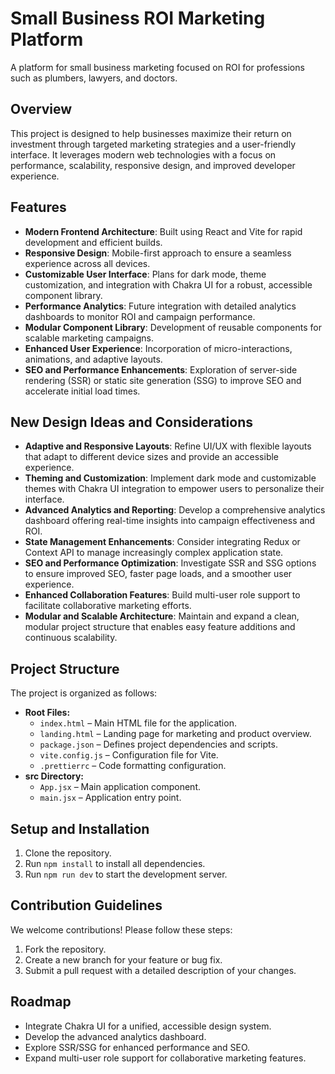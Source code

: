 # Small Business ROI Marketing Platform

A platform for small business marketing focused on ROI for professions such as plumbers, lawyers,
and doctors.

## Overview

This project is designed to help businesses maximize their return on investment through targeted
marketing strategies and a user-friendly interface. It leverages modern web technologies with a
focus on performance, scalability, responsive design, and improved developer experience.

## Features

- **Modern Frontend Architecture**: Built using React and Vite for rapid development and efficient
  builds.
- **Responsive Design**: Mobile-first approach to ensure a seamless experience across all devices.
- **Customizable User Interface**: Plans for dark mode, theme customization, and integration with
  Chakra UI for a robust, accessible component library.
- **Performance Analytics**: Future integration with detailed analytics dashboards to monitor ROI
  and campaign performance.
- **Modular Component Library**: Development of reusable components for scalable marketing
  campaigns.
- **Enhanced User Experience**: Incorporation of micro-interactions, animations, and adaptive
  layouts.
- **SEO and Performance Enhancements**: Exploration of server-side rendering (SSR) or static site
  generation (SSG) to improve SEO and accelerate initial load times.

## New Design Ideas and Considerations

- **Adaptive and Responsive Layouts**: Refine UI/UX with flexible layouts that adapt to different
  device sizes and provide an accessible experience.
- **Theming and Customization**: Implement dark mode and customizable themes with Chakra UI
  integration to empower users to personalize their interface.
- **Advanced Analytics and Reporting**: Develop a comprehensive analytics dashboard offering
  real-time insights into campaign effectiveness and ROI.
- **State Management Enhancements**: Consider integrating Redux or Context API to manage
  increasingly complex application state.
- **SEO and Performance Optimization**: Investigate SSR and SSG options to ensure improved SEO,
  faster page loads, and a smoother user experience.
- **Enhanced Collaboration Features**: Build multi-user role support to facilitate collaborative
  marketing efforts.
- **Modular and Scalable Architecture**: Maintain and expand a clean, modular project structure that
  enables easy feature additions and continuous scalability.

## Project Structure

The project is organized as follows:

- **Root Files:**
    - `index.html` – Main HTML file for the application.
    - `landing.html` – Landing page for marketing and product overview.
    - `package.json` – Defines project dependencies and scripts.
    - `vite.config.js` – Configuration file for Vite.
    - `.prettierrc` – Code formatting configuration.
- **src Directory:**
    - `App.jsx` – Main application component.
    - `main.jsx` – Application entry point.

## Setup and Installation

1. Clone the repository.
2. Run `npm install` to install all dependencies.
3. Run `npm run dev` to start the development server.

## Contribution Guidelines

We welcome contributions! Please follow these steps:

1. Fork the repository.
2. Create a new branch for your feature or bug fix.
3. Submit a pull request with a detailed description of your changes.

## Roadmap

- Integrate Chakra UI for a unified, accessible design system.
- Develop the advanced analytics dashboard.
- Explore SSR/SSG for enhanced performance and SEO.
- Expand multi-user role support for collaborative marketing features.
